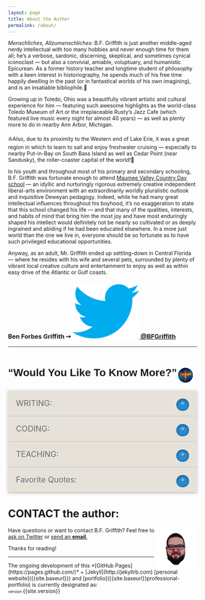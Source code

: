 ```yaml
---
layout: page
title: About the Author
permalink: /about/
---
```

<style type="text/css">
/* accordion styles */
.accordion {
  box-shadow: 0 1px 8px rgba(0, 0, 0, 0.25);
} 
/* radio inputs */
.accordion input[name='panel'] {
  display: none;
}
/* labels */
.accordion label {
  box-sizing: border-box;
  position: relative;
  display: block;
  padding: 1em;
  background-color: #E6E2DA;
  border-bottom: 1px solid rgba(0, 0, 0, 0.15);
  /* box-shadow: inset 0 2px 0 #fff; */
  font-size: 1.5em;
  text-shadow: 0 1px 0 rgba(255, 255, 255, 0.75);
  color: #666;
  cursor: pointer;
  transition: all 0.4s cubic-bezier(0.865, 0.14, 0.095, 0.87);
}
.accordion label:after {
  content: '\002316';
  position: absolute;
  right: 1em;
  width: 1.6em;
  height: 1.6em;
  color: #eee;
  text-align: center;
  border-radius: 50%;
  background: #268bd2;
  box-shadow: inset 0 1px 6px rgba(0, 0, 0, 0.5), 0 1px 0 #fff;
  text-shadow: 0 1px 0 rgba(0, 0, 0, 0.75);
}
.accordion label:hover, .accordion label:hover:after {
  color: #8f5536;
  /* color: #2980b9; */
}
.accordion input:checked + label {
  color: #2980b9;
}
.accordion input:checked + label:after {
  content: '\002718';
  /* adjsut line-height to vertically center icon */
  /* line-height: .9em; */
}
/* panel content */
.accordion .accordion_content {
  overflow: hidden;
  max-height: 0em;
  position: relative;
  padding: 0 1.5em;
  box-shadow: inset 4px 0 0 0 #2980b9, inset 0 3px 6px rgba(0, 0, 0, 0.75);
  background: #444;
  background: linear-gradient(to bottom, #444444 0%, #222222 100%);
  color: #eee;
  transition: all 0.4s cubic-bezier(0.865, 0.14, 0.095, 0.87);
}
.accordion .accordion_content:not(:last-of-type) {
  box-shadow: inset 0 -2px 2px rgba(0, 0, 0, 0.25), inset 4px 0 0 0 #2980b9, inset 0 3px 6px rgba(0, 0, 0, 0.75);
}
.accordion .accordion_content .accordion_header {
  padding: 1em 0;
}
.accordion .accordion_content .accordion_body {
  font-size: .825em;
  line-height: 1.4em;
  padding: 0 0 1.5em;
}
input[name='panel']:checked ~ .accordion_content {
  /* set close to maximum accordion content height */
  max-height: 150em;
}
</style>
<!-- B.F. Griffith’s biographic summary: -->
<p>
  <span style="font-style:italic;">Menschliches, Allzumenschliches:&nbsp;</span>B.F. Griffith is just another middle-aged nerdy intellectual with too many hobbies and never enough time for them all; he’s a verbose, sardonic, discerning, skeptical, and sometimes cynical iconoclast — but also a convivial, amiable, voluptuary, and humanistic Epicurean. As a former history teacher and longtime student of philosophy with a keen interest in historiography, he spends much of his free time happily dwelling in the past (or in fantastical worlds of his own imagining), and is an insatiable bibliophile.&#128214;
</p>
<p>Growing up in Toledo, Ohio was a beautifully vibrant artistic and cultural experience for him — featuring such awesome highlights as the world-class Toledo Museum of Art or the irreplaceable Rusty’s Jazz Cafe (which featured live music every night for almost 40 years) — as well as plenty more to do in nearby Ann Arbor, Michigan.</p>
<p>&#9973;Also, due to its proximity to the Western end of Lake Erie, it was a great region in which to learn to sail and enjoy freshwater cruising — especially to nearby Put-in-Bay on South Bass Island as well as Cedar Point (near Sandusky), the roller-coaster capital of the world!&#127906;</p>
<p>In his youth and throughout most of his primary and secondary schooling, B.F. Griffith was fortunate enough to attend <a href="https://www.mvcds.org/" target="_blank">Maumee Valley Country Day school</a> — an idyllic and nurturingly rigorous extremely creative independent liberal-arts environment with an extraordinarily worldly pluralistic outlook and inquisitive Deweyan pedagogy. Indeed, while he had many great intellectual influences throughout his boyhood, it’s no exaggeration to state that this school changed his life — and that many of the qualities, interests, and habits of mind that bring him the most joy and have most enduringly shaped his intellect would definitely not be nearly so cultivated or as deeply ingrained and abiding if he had been educated elsewhere. In a more just world than the one we live in, everyone should be so fortunate as to have such privileged educational opportunities.</p>
<p>Anyway, as an adult, Mr. Griffith ended up settling-down in Central Florida — where he resides with his wife and several pets, surrounded by plenty of vibrant local creative culture and entertainment to enjoy as well as within easy drive of the Atlantic or Gulf coasts.</p>
<p class="lead">
  <h3>Ben Forbes Griffith &#10137; <a id="T_handle" href="https://twitter.com/BFGriffith" target="_blank"><span><img id="bluebird" src="/IMAGES/bluebird.png" alt="Twitter handle = "> @BFGriffith</span></a>
  </h3>
</p>
<hr>
<div>
  <h1 
    style="font-family:Londrina Shadow, sans-serif; float:left;">
    <span title="philosophiα et septem αrtes liberαles">“Would You Like To Know More?”</span>
    <img 
      id="WouldYouLikeToKnowMore_icon" 
      src="/IMAGES/FederalNetworkIcon_WouldYouLikeToKnowMore.png" 
      alt="Federal Network Icon: “Would You Like To Know More?”" 
      height="45px" 
      width="45px" 
      style="float:right;">
  </h1>
</div>
<br>
<div class="accordion" style="clear:both;">
  <!-- accordion-panel: creative-writing -->
  <div>
    <input type="checkbox" name="panel" id="writing-panel">
    <label for="writing-panel">WRITING:</label>
    <div class="accordion_content">
      <h2 
        class="accordion_header" 
        title="“Tenet insαnαbile multos scribendi cαcœthes.” —Iuvenαlis Sάturæ (Sαtires of “Juvenαl” [Decimus Junius Juvenalis])">The Lifelong Ambitions of an Aspiring Author...</h2>
      <p class="accordion_body">Coming soon: find out more about the ongoing progress of B.F. Griffith’s burgeoning <a href="{{site.baseurl}}writing-portfolio/">creative writing</a>, worldbuilding, and mythopœία projects!
      </p>
      <ul>
        <li>Ɛxoτerran Légion Chronicles</li>
        <li>Έpic of Ἄpειron</li>
        <li>Æromariner Corsair Chronicles</li>
      </ul>
    </div>
  </div>
  <!-- accordion-panel: coding -->
  <div>
    <input type="checkbox" name="panel" id="coding-panel">
    <label for="coding-panel">CODING:</label>
    <div class="accordion_content">
      <h2 
        class="accordion_header" 
        title="“The Road goes ever on and on, Down from the door where it began. Now far ahead the Road has gone, And I must follow, if I can...”">“An Unexpected Journey”
        <br>Into Web-Development:
      </h2>
      <p class="accordion_body">Learn more about B.F. Griffith’s transition into a challenging and rewarding second career as a full-stack web-developer by reading his <a href="{{site.baseurl}}coding-blog/">blog</a> or checking out his <a href="{{site.baseurl}}professional-portfolio/">portfolio of open-source projects</a> and <a href="https://github.com/BFGriffith?tab=repositories" target="_blank">code-repositories</a>.&#128187;</p>
    </div>
  </div>
  <!-- accordion-panel: teaching -->
  <div>
    <input type="checkbox" name="panel" id="teaching-panel">
    <label for="teaching-panel">TEACHING:</label>
    <div class="accordion_content">
      <h2 class="accordion_header" 
        title="Senecα the Younger to Lucilius Junior in “Epistulæ Morαles” (50-65ᴄᴇ)">“Docendo Discimus”</h2>
      <div class="accordion_body">
        <p>Mr. Griffith was proud to serve for almost a decade as a public schoolteacher in various capacities — but mostly he taught ninth through twelfth graders such classes as Advanced Placement world history, world history, American history, “global studies” / geography, American government, and economics (including honors level versions of nearly all of those classes).</p>
        <p>As a member of Florida’s 2009 first-place High School Literacy Leadership Team of the year, Mr. Griffith fostered excellence in literacy education and contributed to the continuous improvement of students’ reading-comprehension and writing skills, encouraged enthusiasm for unassigned reading as well as abiding lifelong enjoyment of books, conducted and participated in faculty professional development sessions focused on teaching reading, and enhanced the overall literary rigor of the academic environment.</p>
        <p>Mr. Griffith also volunteered for seven years as Chess club coach as well as faculty-facilitator of an after-school Fine-Arts club, since the school where he taught lacked any formal visual-arts program (so the club was a great opportunity to teach interested students basic drawing and painting in addition to more advanced techniques of perspective, proportion, composition, blending, and shading).</p>
      </div>
    </div>
  </div>
  <!-- accordion-panel: favorite-quotes -->
  <div>
    <input type="checkbox" name="panel" id="quotes-panel">
    <label for="quotes-panel">Favorite Quotes:</label>
    <div class="accordion_content">
      <!-- <h2 class="accordion_header">Header</h2> -->
      <div class="accordion_body"><br>
        <p>At the risk of being a bit esoteric,&#129335;
          <br>I’ll share some of my favorite quotes here
          <br>drawn from a wide variety of sources
          <br>and in no particular sequence...
        </p>
        <p>“Truth may seem, but cannot be;
        <br>Beauty brag, but `tis not she;
        <br>Truth and Beauty buried be.”
        <br><small>—William Shakespeare 
        <br>The Phoenix and the Turtle, lines 62-64</small>
        </p>
        <p>“What seest thou else
        <br>In the dark backward and abysm of time.”
        <br><small>—Prospero in William Shakespeare’s The Tempest: Act 1, Scene 2, Lines 49-50</small>
        </p>
        <p>
          <span style="color:#E6E2DA;">玄之又玄</span>
          <br><span style="color:#E6E2DA;">眾妙之門</span>
          <br>“Darkness within darkness.
          <br>The gate to all mystery.”
          <br><small>—Laozi 老子 (Tao Te Ching 道德經)</small>
        </p>
        <p>But at my back I always hear
        <br>Time’s wingèd chariot hurrying near;
        <br>And yonder all before us lie
        <br>Deserts of vast eternity.
        <br><small>—Andrew Marvell</small>
        </p>
        <p>“To be really mediæval one should have no body. To be really modern one should have no soul. To be really Greek one should have no clothes.”
        <br><small>—Oscar Wilde (A Few Maxims For The Instruction Of The Over-Educated, 1894)</small>
        </p>
        <p>“Acts of injustice done
        <br>Between the setting and the rising sun
        <br>In history lie like bones, each one.”
        <br><small>—W.H. Auden</small>
        </p>
        <p>“The first lesson of history is the good of evil”
        <br><small>—Ralph Waldo Emerson</small>
        </p>
        <p><span style="color:#E6E2DA;">Wyrd bið ful aræd.</span>
        <br><span style="font-style:italic;">Fate is inexorable.</span>
        </p>
        <p>
          <span style="color:#E6E2DA;">…Com on wanre niht scri∂an sceadugenga</span>
          <br><span style="font-style:italic;">from out of the wan night slides the shadow walker</span>
          <br><small>—Beowulf</small>
        </p>
        <p>
          <span style="color:#E6E2DA;">Ac her forÞ berað; fugelas singað, gylleð græghama.</span>
          <br><span style="font-style:italic;">For here starts war, carrion birds sing, and gray wolves howl.</span>
          <br><small>—The Fight at Finnsburh</small>
        </p>
        <p>Vain are the thousand creeds
        <br>That move men’s hearts: unutterably vain;
        <br>Worthless as withered weeds,
        <br>Or idlest froth amid the boundless main,<br>
        <small>—No Coward Soul Is Mine, by Emily Brontë</small>
        </p>
        <p>We returned to our places, these Kingdoms, 
        <br>But no longer at ease here, in the old dispensation, 
        <br>With an alien people clutching their gods. 
        <br>I should be glad of another death.<br>
        <small>—T.S. Eliot’s poem “The Journey of the Magi”</small>
        </p>
        <p>Turning and turning in the widening gyre
        <br>The falcon cannot hear the falconer;
        <br>Things fall apart; the centre cannot hold;
        <br>Mere anarchy is loosed upon the world,
        <br>The blood-dimmed tide is loosed, and everywhere
        <br>The ceremony of innocence is drowned;
        <br>The best lack all convictions, while the worst
        <br>Are full of passionate intensity.<br>
        <small>—The Second Coming, by William Butler Yeats</small>
        </p>
        <p>When lilacs last in the dooryard bloom’d,
        <br>And the great star early droop’d in the western sky in the night,
        <br>I mourn’d, and yet shall mourn with ever-returning spring.
        <br><small>—Walt Whitman</small>
        </p>
      </div>
    </div>
  </div>
</div><!-- .accordion -->

# CONTACT the author:
<img style="float: right;" src="/IMAGES/BFGriffith_cartoon.png" alt="BFGriffth cartoon portrait" height="110px" width="auto" />
<p class="message"><span>Have questions or want to contact B.F. Griffith? Feel free to </span>
  <a 
    href="https://twitter.com/BFGriffith" 
    target="_blank">ask on Twitter</a> or <a href="mailto:benjaminforbesgriffith@gmail.com">send an <strong>email</strong>.
  </a>
</p>
<p>Thanks for reading!</p>
<hr>
The ongoing development of this *[GitHub Pages](https://pages.github.com/)* + [Jekyll](http://jekyllrb.com) [personal website]({{site.baseurl}}) and [portfolio]({{site.baseurl}}professional-portfolio) is currently designated as:
<br>
<span style="font-size:0.66rem;">version </span>
<span>{{site.version}}</span>
